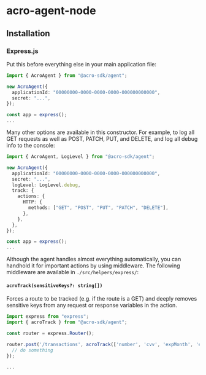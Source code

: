 # acro-agent-node

## Installation

### Express.js

Put this before everything else in your main application file:

```typescript
import { AcroAgent } from "@acro-sdk/agent";

new AcroAgent({
  applicationId: "00000000-0000-0000-0000-000000000000",
  secret: "...",
});

const app = express();
...
```

Many other options are available in this constructor. For example, to log all GET requests as well as POST, PATCH, PUT, and DELETE, and log all debug info to the console:

```typescript
import { AcroAgent, LogLevel } from "@acro-sdk/agent";

new AcroAgent({
  applicationId: "00000000-0000-0000-0000-000000000000",
  secret: "...",
  logLevel: LogLevel.debug,
  track: {
    actions: {
      HTTP: {
        methods: ["GET", "POST", "PUT", "PATCH", "DELETE"],
      },
    },
  },
});

const app = express();
...
```

Although the agent handles almost everything automatically, you can handhold it for important actions by using middleware. The following middleware are available in `./src/helpers/express/`:

#### `acroTrack(sensitiveKeys?: string[])`

Forces a route to be tracked (e.g. if the route is a GET) and deeply removes sensitive keys from any request or response variables in the action.

```typescript
import express from "express";
import { acroTrack } from "@acro-sdk/agent";

const router = express.Router();

router.post('/transactions', acroTrack(['number', 'cvv', 'expMonth', 'expYear']), (req, res) => {
  // do something
});

...
```